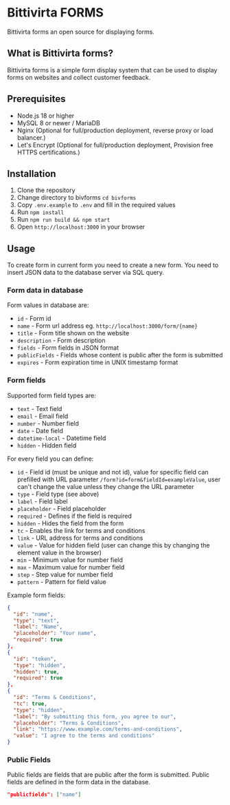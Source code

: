 # Bittivirta FORMS

Bittivirta forms an open source for displaying forms.

## What is Bittivirta forms?

Bittivirta forms is a simple form display system that can be used to display forms on websites and collect customer feedback.

## Prerequisites

- Node.js 18 or higher
- MySQL 8 or newer / MariaDB
- Nginx (Optional for full/production deployment, reverse proxy or load balancer.)
- Let's Encrypt (Optional for full/production deployment, Provision free HTTPS certifications.)

## Installation

1. Clone the repository
2. Change directory to bivforms `cd bivforms`
3. Copy `.env.example` to `.env` and fill in the required values
4. Run `npm install`
5. Run `npm run build && npm start`
6. Open `http://localhost:3000` in your browser

## Usage

To create form in current form you need to create a new form. You need to insert JSON data to the database server via SQL query.

### Form data in database

Form values in database are:

- `id` - Form id
- `name` - Form url address eg. `http://localhost:3000/form/{name}`
- `title` - Form title shown on the website
- `description` - Form description
- `fields` - Form fields in JSON format
- `publicFields` - Fields whose content is public after the form is submitted
- `expires` - Form expiration time in UNIX timestamp format

### Form fields

Supported form field types are:

- `text` - Text field
- `email` - Email field
- `number` - Number field
- `date` - Date field
- `datetime-local` - Datetime field
- `hidden` - Hidden field

For every field you can define:

- `id` - Field id (must be unique and not id), value for specific field can prefilled with URL parameter `/form?id=form&fieldId=exampleValue`, user can't change the value unless they change the URL parameter
- `type` - Field type (see above)
- `label` - Field label
- `placeholder` - Field placeholder
- `required` - Defines if the field is required
- `hidden` - Hides the field from the form
- `tc` - Enables the link for terms and conditions
- `link` - URL address for terms and conditions
- `value` - Value for hidden field (user can change this by changing the element value in the browser)
- `min` - Minimum value for number field
- `max` - Maximum value for number field
- `step` - Step value for number field
- `pattern` - Pattern for field value

Example form fields:

```json
{
  "id": "name",
  "type": "text",
  "label": "Name",
  "placeholder": "Your name",
  "required": true
},
{
  "id": "token",
  "type": "hidden",
  "hidden": true,
  "required": true
},
{
  "id": "Terms & Conditions",
  "tc": true,
  "type": "hidden",
  "label": "By submitting this form, you agree to our",
  "placeholder": "Terms & Conditions",
  "link": "https://www.example.com/terms-and-conditions",
  "value": "I agree to the terms and conditions"
}

```

### Public Fields

Public fields are fields that are public after the form is submitted. Public fields are defined in the form data in the database.

```json
"publicfields": ["name"]
```
